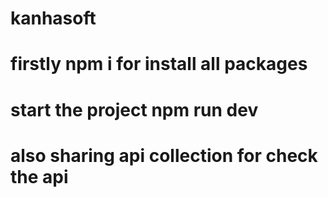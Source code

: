 # kanhasoft
# firstly npm i for install all packages
# start the project npm run dev
# also sharing api collection for check the api
